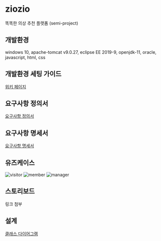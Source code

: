 # ziozio
똑똑한 의상 추천 플랫폼 (semi-project)

## 개발환경
windows 10, apache-tomcat v9.0.27, eclipse EE 2019-9, openjdk-11, oracle, javascript, html, css

## 개발환경 세팅 가이드
[위키 페이지](https://github.com/Gilsuk/ziozio/wiki/%EA%B0%9C%EB%B0%9C%ED%99%98%EA%B2%BD-%EC%84%B8%ED%8C%85%ED%95%98%EA%B8%B0)

## 요구사항 정의서
[요구사항 정의서](https://docs.google.com/spreadsheets/d/1oa3t7seEsTh60JEOmgY0olRsSnVOR4yWjhi9Btae1Qk/edit#gid=0)

## 요구사항 명세서
[요구사항 명세서](https://docs.google.com/spreadsheets/d/1oa3t7seEsTh60JEOmgY0olRsSnVOR4yWjhi9Btae1Qk/edit#gid=1204896733)

## 유즈케이스
![visitor](http://drive.google.com/uc?export=view&id=1yo2mr718HFiGfdQbzMbkvu7v8pg5t21S)
![member](http://drive.google.com/uc?export=view&id=1h4f690xuFhG_OnC77VpyLM-p5cOygQjl)
![manager](http://drive.google.com/uc?export=view&id=141fIidlSihQ5OSxoCPHNitjKyRdlbc0V)

## 스토리보드
링크 첨부

## 설계
[클래스 다이어그램](https://drive.google.com/file/d/18OxZHmkh-QUqCWFST2ZDNucdyqOooUuz/view?usp=sharing)
